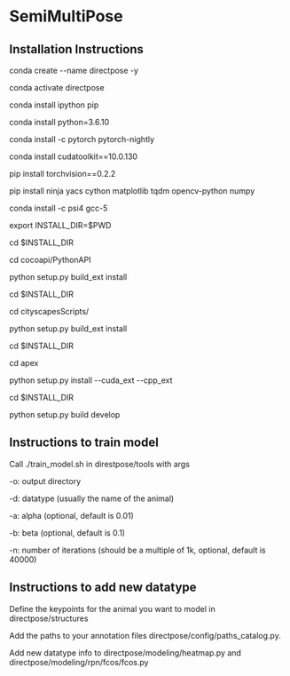 # SemiMultiPose

## Installation Instructions

conda create --name directpose -y

conda activate directpose

conda install ipython pip

conda install python=3.6.10

conda install -c pytorch pytorch-nightly

conda install cudatoolkit==10.0.130

pip install torchvision==0.2.2

pip install ninja yacs cython matplotlib tqdm opencv-python numpy

conda install -c psi4 gcc-5

export INSTALL_DIR=$PWD

cd $INSTALL_DIR

cd cocoapi/PythonAPI

python setup.py build_ext install

cd $INSTALL_DIR

cd cityscapesScripts/

python setup.py build_ext install

cd $INSTALL_DIR

cd apex

python setup.py install --cuda_ext --cpp_ext

cd $INSTALL_DIR

python setup.py build develop


## Instructions to train model
Call ./train_model.sh in direstpose/tools  with args

-o: output directory

-d: datatype (usually the name of the animal)

-a: alpha (optional, default is 0.01)

-b: beta (optional, default is 0.1)

-n: number of iterations (should be a multiple of 1k, optional, default is 40000)

## Instructions to add new datatype

Define the keypoints for the animal you want to model in directpose/structures

Add the paths to your annotation files directpose/config/paths_catalog.py.

Add new datatype info to directpose/modeling/heatmap.py and directpose/modeling/rpn/fcos/fcos.py
